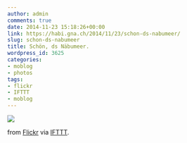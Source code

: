 ```yaml
---
author: admin
comments: true
date: 2014-11-23 15:18:26+00:00
link: https://habi.gna.ch/2014/11/23/schon-ds-nabumeer/
slug: schon-ds-nabumeer
title: Schön, ds Näbumeer.
wordpress_id: 3625
categories:
- moblog
- photos
tags:
- flickr
- IFTTT
- moblog
---
```


![](http://ift.tt/1xmQILT)  

from [Flickr](http://flic.kr/p/qappMj) via [IFTTT](http://ift.tt/1c4nCfM).
